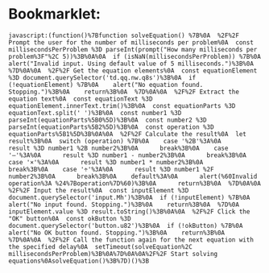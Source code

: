 # Bookmarklet:

```javascript:(function()%7Bfunction solveEquation() %7B%0A  %2F%2F Prompt the user for the number of milliseconds per problem%0A  const millisecondsPerProblem %3D parseInt(prompt("How many milliseconds per problem%3F"%2C 5))%3B%0A%0A  if (isNaN(millisecondsPerProblem)) %7B%0A    alert("Invalid input. Using default value of 5 milliseconds.")%3B%0A  %7D%0A%0A  %2F%2F Get the equation elements%0A  const equationElement %3D document.querySelector('td.qq.nw.q8s')%3B%0A  if (!equationElement) %7B%0A    alert("No equation found. Stopping.")%3B%0A    return%3B%0A  %7D%0A%0A  %2F%2F Extract the equation text%0A  const equationText %3D equationElement.innerText.trim()%3B%0A  const equationParts %3D equationText.split(' ')%3B%0A  const number1 %3D parseInt(equationParts%5B0%5D)%3B%0A  const number2 %3D parseInt(equationParts%5B2%5D)%3B%0A  const operation %3D equationParts%5B1%5D%3B%0A%0A  %2F%2F Calculate the result%0A  let result%3B%0A  switch (operation) %7B%0A    case '%2B'%3A%0A      result %3D number1 %2B number2%3B%0A      break%3B%0A    case '–'%3A%0A      result %3D number1 - number2%3B%0A      break%3B%0A    case '×'%3A%0A      result %3D number1 * number2%3B%0A      break%3B%0A    case '÷'%3A%0A      result %3D number1 %2F number2%3B%0A      break%3B%0A    default%3A%0A      alert(%60Invalid operation%3A %24%7Boperation%7D%60)%3B%0A      return%3B%0A  %7D%0A%0A  %2F%2F Input the result%0A  const inputElement %3D document.querySelector('input.Mh')%3B%0A  if (!inputElement) %7B%0A    alert("No input found. Stopping.")%3B%0A    return%3B%0A  %7D%0A  inputElement.value %3D result.toString()%3B%0A%0A  %2F%2F Click the "OK" button%0A  const okButton %3D document.querySelector('button.u82')%3B%0A  if (!okButton) %7B%0A    alert("No OK button found. Stopping.")%3B%0A    return%3B%0A  %7D%0A%0A  %2F%2F Call the function again for the next equation with the specified delay%0A  setTimeout(solveEquation%2C millisecondsPerProblem)%3B%0A%7D%0A%0A%2F%2F Start solving equations%0AsolveEquation()%3B%7D)()%3B```
